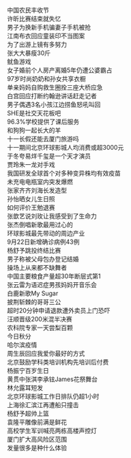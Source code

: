 中国农民丰收节  
许昕比赛结束就失忆  
男子为换新手机骗妻子手机被抢  
江南布衣回应童装印不当图案  
为了出游上镜有多努力  
张大大暴瘦30斤  
鱿鱼游戏  
女子婚前个人房产离婚5年仍遭公婆霸占  
97岁时尚奶奶和孙女共享衣橱  
单亲妈妈自购救生圈拴三座大桥应急  
白宫回应打断约翰逊讲话赶走记者  
男子偶遇3名小孩江边捞鱼怒吼叫回  
SHE是社交天花板吧  
96.3%学校提供了课后服务  
和狗狗一起长大的羊  
十一长假还能去厦门旅游吗  
十一期间北京环球影城人均消费或超3000元  
于冬夸易烊千玺是一个天才演员  
贾玲朱一龙对手戏  
我国研发全球首个对多种变异株均有效疫苗  
未充电电瓶室内突发爆燃  
张家齐齐刘海长发造型  
孙怡晒女儿生日照  
如何评价王勉退赛  
张歆艺说刘玫让我感受到了生命力  
张杰倒唱新歌最用过心的  
环球影城最先带动的周边产业  
9月22日新增确诊病例43例  
杨舒予跳投终结比赛  
男子称被父母包办登记结婚  
操场上从来都不缺舞者  
中国主要粮食产量超30年断层式第1  
张云雷为语迟症男孩妈妈开音乐会  
白鹿新歌My Sugar  
披荆斩棘的哥哥三公  
超时20分钟申请退款遭外卖员上门恐吓  
汪顺晋级200米混半决赛  
农科院专家一天尝梨百颗  
今日秋分  
哈尔滨疫情  
周生辰回应我爱你最好的方式  
北京鼓励学科类培训机构先培训后付费  
杨振宁百岁生日  
黄贯中张淇李承铉James花祭舞台  
林允露耳短发  
北京环球影城工作日排队仍超1小时  
上海徐汇滨江再遭船只撞击  
杨舒予超帅上篮  
袁隆平雕像前满是鲜花  
高校学生军训喊亮两栋高楼声控灯  
厦门扩大高风险区范围  
发量很多是种什么体验  
